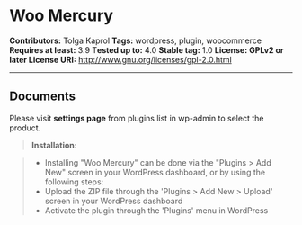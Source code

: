 Woo Mercury
===================

**Contributors:** Tolga Kaprol 
**Tags:** wordpress, plugin, woocommerce 
**Requires at least:** 3.9 
T**ested up to:** 4.0 
**Stable tag:** 1.0 
**License: GPLv2 or later License URI:** http://www.gnu.org/licenses/gpl-2.0.html

----------


Documents
-------------

Please visit **settings page** from plugins list in wp-admin to select the product.

> **Installation:**

> - Installing "Woo Mercury" can be done via the "Plugins > Add New" screen in your WordPress dashboard, or by using the following steps:
> - Upload the ZIP file through the 'Plugins > Add New > Upload' screen in your WordPress dashboard
> - Activate the plugin through the 'Plugins' menu in WordPress
